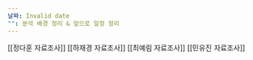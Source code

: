 ```yaml
---
날짜: Invalid date
"": 분석 배경 정리 & 앞으로 일정 정리
---
```

[[정다훈 자료조사]]
[[하재경 자료조사]]
[[최예림 자료조사]]
[[민유진 자료조사]]